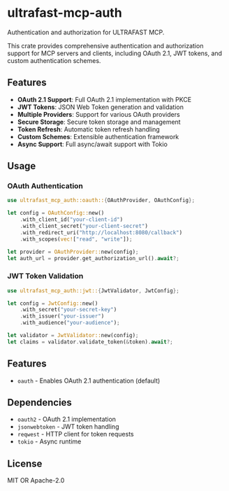 # ultrafast-mcp-auth

Authentication and authorization for ULTRAFAST MCP.

This crate provides comprehensive authentication and authorization support for MCP servers and clients, including OAuth 2.1, JWT tokens, and custom authentication schemes.

## Features

- **OAuth 2.1 Support**: Full OAuth 2.1 implementation with PKCE
- **JWT Tokens**: JSON Web Token generation and validation
- **Multiple Providers**: Support for various OAuth providers
- **Secure Storage**: Secure token storage and management
- **Token Refresh**: Automatic token refresh handling
- **Custom Schemes**: Extensible authentication framework
- **Async Support**: Full async/await support with Tokio

## Usage

### OAuth Authentication

```rust
use ultrafast_mcp_auth::oauth::{OAuthProvider, OAuthConfig};

let config = OAuthConfig::new()
    .with_client_id("your-client-id")
    .with_client_secret("your-client-secret")
    .with_redirect_uri("http://localhost:8080/callback")
    .with_scopes(vec!["read", "write"]);

let provider = OAuthProvider::new(config);
let auth_url = provider.get_authorization_url().await?;
```

### JWT Token Validation

```rust
use ultrafast_mcp_auth::jwt::{JwtValidator, JwtConfig};

let config = JwtConfig::new()
    .with_secret("your-secret-key")
    .with_issuer("your-issuer")
    .with_audience("your-audience");

let validator = JwtValidator::new(config);
let claims = validator.validate_token(&token).await?;
```

## Features

- `oauth` - Enables OAuth 2.1 authentication (default)

## Dependencies

- `oauth2` - OAuth 2.1 implementation
- `jsonwebtoken` - JWT token handling
- `reqwest` - HTTP client for token requests
- `tokio` - Async runtime

## License

MIT OR Apache-2.0 